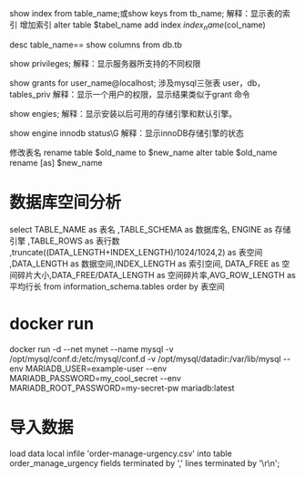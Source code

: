 show index from table_name;或show keys from tb_name;
解释：显示表的索引
增加索引
alter table $tabel_name add index $index_name ($col_name)

desc table_name== show columns from db.tb

show privileges;
解释：显示服务器所支持的不同权限

show grants for user_name@localhost;   涉及mysql三张表 user，db，tables_priv
解释：显示一个用户的权限，显示结果类似于grant 命令

show engies;
解释：显示安装以后可用的存储引擎和默认引擎。

show engine innodb status\G
解释：显示innoDB存储引擎的状态

修改表名
rename table $old_name to $new_name
alter table $old_name rename [as] $new_name

# 数据库空间分析
select TABLE_NAME as 表名 ,TABLE_SCHEMA as 数据库名, ENGINE as 存储引擎 ,TABLE_ROWS as 表行数 ,truncate((DATA_LENGTH+INDEX_LENGTH)/1024/1024,2) as 表空间 ,DATA_LENGTH as 数据空间,INDEX_LENGTH as 索引空间, DATA_FREE as 空间碎片大小,DATA_FREE/DATA_LENGTH as 空间碎片率,AVG_ROW_LENGTH as 平均行长 from information_schema.tables order by 表空间

# docker run
docker run -d --net mynet --name mysql -v /opt/mysql/conf.d:/etc/mysql/conf.d  -v /opt/mysql/datadir:/var/lib/mysql --env MARIADB_USER=example-user --env MARIADB_PASSWORD=my_cool_secret --env MARIADB_ROOT_PASSWORD=my-secret-pw mariadb:latest 

# 导入数据
load data local infile 'order-manage-urgency.csv' into table order_manage_urgency fields terminated by ',' lines
terminated by '\r\n';
